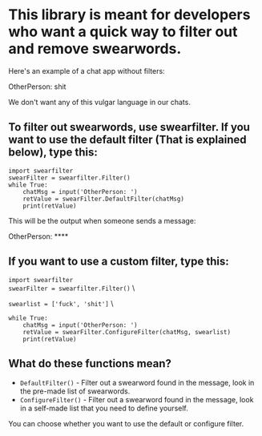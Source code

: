 # This library is meant for developers who want a quick way to filter out and remove swearwords.
  
Here's an example of a chat app without filters:  
  
OtherPerson: shit  
  
We don't want any of this vulgar language in our chats.  
## To filter out swearwords, use swearfilter. If you want to use the default filter (That is explained below), type this:  
  
`import swearfilter` \
`swearFilter = swearfilter.Filter()` \
`while True:` \
    `    chatMsg = input('OtherPerson: ')` \
    `    retValue = swearFilter.DefaultFilter(chatMsg)` \
    `    print(retValue)` 
  
This will be the output when someone sends a message:  
  
OtherPerson: ****  
  
## If you want to use a custom filter, type this:  

`import swearfilter` \
`swearFilter = swearfilter.Filter()` \
  
`swearlist = ['fuck', 'shit']` \
  
`while True:` \
`    chatMsg = input('OtherPerson: ')` \
`    retValue = swearFilter.ConfigureFilter(chatMsg, swearlist)` \
`    print(retValue)`
  
## What do these functions mean?

+ `DefaultFilter()` - Filter out a swearword found in the message, look in the pre-made list of swearwords.
+ `ConfigureFilter()` - Filter out a swearword found in the message, look in a self-made list that you need to define yourself.

You can choose whether you want to use the default or configure filter.
